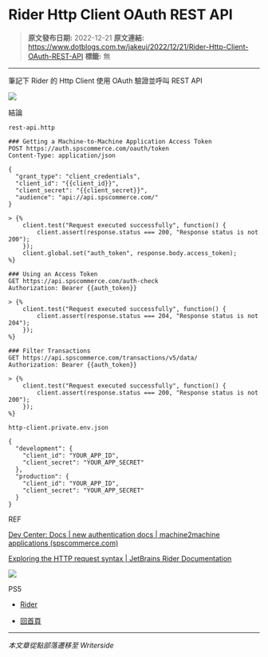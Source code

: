 # Rider Http Client OAuth REST API

> **原文發布日期:** 2022-12-21
> **原文連結:** https://www.dotblogs.com.tw/jakeuj/2022/12/21/Rider-Http-Client-OAuth-REST-API
> **標籤:** 無

---

筆記下 Rider 的 Http Client 使用 OAuth 驗證並呼叫 REST API

![](https://dotblogsfile.blob.core.windows.net/user/jakeuj/9ba91063-408b-4783-b7cd-e635d0b146f9/1671594530.png.png)

結論

`rest-api.http`

```
### Getting a Machine-to-Machine Application Access Token
POST https://auth.spscommerce.com/oauth/token
Content-Type: application/json

{
  "grant_type": "client_credentials",
  "client_id": "{{client_id}}",
  "client_secret": "{{client_secret}}",
  "audience": "api://api.spscommerce.com/"
}

> {%
    client.test("Request executed successfully", function() {
        client.assert(response.status === 200, "Response status is not 200");
    });
    client.global.set("auth_token", response.body.access_token);
%}

### Using an Access Token
GET https://api.spscommerce.com/auth-check
Authorization: Bearer {{auth_token}}

> {%
    client.test("Request executed successfully", function() {
        client.assert(response.status === 204, "Response status is not 204");
    });
%}

### Filter Transactions
GET https://api.spscommerce.com/transactions/v5/data/
Authorization: Bearer {{auth_token}}

> {%
    client.test("Request executed successfully", function() {
        client.assert(response.status === 200, "Response status is not 200");
    });
%}
```

`http-client.private.env.json`

```
{
  "development": {
    "client_id": "YOUR_APP_ID",
    "client_secret": "YOUR_APP_SECRET"
  },
  "production": {
    "client_id": "YOUR_APP_ID",
    "client_secret": "YOUR_APP_SECRET"
  }
}
```

REF

[Dev Center: Docs | new authentication docs | machine2machine applications (spscommerce.com)](https://developercenter.spscommerce.com/#/docs/new-authentication-docs/machine2machine-applications)

[Exploring the HTTP request syntax | JetBrains Rider Documentation](https://www.jetbrains.com/help/rider/Exploring_HTTP_Syntax.html#example-working-with-environment-files)

![](https://card.psnprofiles.com/1/jakeuj.png)

PS5

* [Rider](/jakeuj/Tags?qq=Rider)

* [回首頁](/jakeuj)

---

*本文章從點部落遷移至 Writerside*
